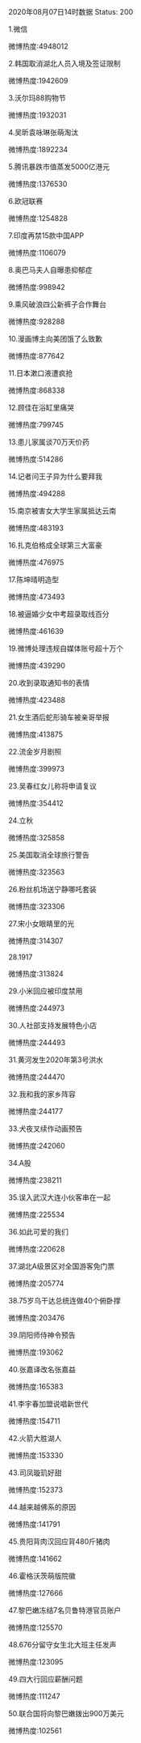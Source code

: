 2020年08月07日14时数据
Status: 200

1.微信

微博热度:4948012

2.韩国取消湖北人员入境及签证限制

微博热度:1942609

3.沃尔玛88购物节

微博热度:1932031

4.吴昕袁咏琳张萌淘汰

微博热度:1892234

5.腾讯暴跌市值蒸发5000亿港元

微博热度:1376530

6.欧冠联赛

微博热度:1254828

7.印度再禁15款中国APP

微博热度:1106079

8.奥巴马夫人自曝患抑郁症

微博热度:998942

9.乘风破浪四公新裤子合作舞台

微博热度:928288

10.漫画博主向美团饿了么致歉

微博热度:877642

11.日本漱口液遭疯抢

微博热度:868338

12.顾佳在浴缸里痛哭

微博热度:799745

13.患儿家属谈70万天价药

微博热度:514286

14.记者问王子异为什么要拜我

微博热度:494288

15.南京被害女大学生家属抵达云南

微博热度:483193

16.扎克伯格成全球第三大富豪

微博热度:476975

17.陈坤晴明造型

微博热度:473493

18.被逼婚少女中考超录取线百分

微博热度:461639

19.微博处理违规自媒体账号超十万个

微博热度:439290

20.收到录取通知书的表情

微博热度:423488

21.女生酒后蛇形骑车被亲哥举报

微博热度:413875

22.流金岁月剧照

微博热度:399973

23.吴春红女儿称将申请复议

微博热度:354412

24.立秋

微博热度:325858

25.美国取消全球旅行警告

微博热度:323563

26.粉丝机场送宁静哪吒套装

微博热度:323306

27.宋小女眼睛里的光

微博热度:314307

28.1917

微博热度:313824

29.小米回应被印度禁用

微博热度:244973

30.人社部支持发展特色小店

微博热度:244493

31.黄河发生2020年第3号洪水

微博热度:244470

32.我和我的家乡阵容

微博热度:244177

33.犬夜叉续作动画预告

微博热度:242060

34.A股

微博热度:238211

35.误入武汉大连小伙客串在一起

微博热度:225534

36.如此可爱的我们

微博热度:220628

37.湖北A级景区对全国游客免门票

微博热度:205774

38.75岁乌干达总统连做40个俯卧撑

微博热度:203476

39.阴阳师侍神令预告

微博热度:193062

40.张嘉译改名张嘉益

微博热度:165383

41.李宇春加盟说唱新世代

微博热度:154711

42.火箭大胜湖人

微博热度:153330

43.司凤璇玑好甜

微博热度:152373

44.越来越佛系的原因

微博热度:141791

45.贵阳背肉汉回应背480斤猪肉

微博热度:141662

46.霍格沃茨萌版院徽

微博热度:127666

47.黎巴嫩冻结7名贝鲁特港官员账户

微博热度:125570

48.676分留守女生北大班主任发声

微博热度:123095

49.四大行回应薪酬问题

微博热度:111247

50.联合国将向黎巴嫩拨出900万美元

微博热度:102561

